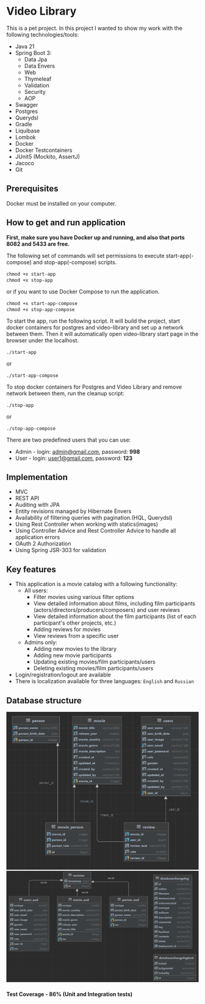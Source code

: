 # Video Library

This is a pet project.
In this project I wanted to show my work with the following technologies/tools:

- Java 21
- Spring Boot 3:
    - Data Jpa
    - Data Envers
    - Web
    - Thymeleaf
    - Validation
    - Security
    - AOP
- Swagger
- Postgres
- Querydsl
- Gradle
- Liquibase
- Lombok
- Docker
- Docker Testcontainers
- JUnit5 (Mockito, AssertJ)
- Jacoco
- Git

## Prerequisites

Docker must be installed on your computer.

## How to get and run application

**First, make sure you have Docker up and running, and also that ports 8082 and 5433 are free.**

The following set of commands will set permissions to execute start-app(-compose) and stop-app(-compose) scripts.

````
chmod +x start-app
chmod +x stop-app
````

or if you want to use Docker Compose to run the application.

````
chmod +x start-app-compose
chmod +x stop-app-compose
````

To start the app, run the following script.
It will build the project, start docker containers for postgres and video-library and set up a network
between them. Then it will automatically open video-library start page in the browser under
the localhost.

````
./start-app
````

or

````
./start-app-compose
````

To stop docker containers for Postgres and Video Library and remove network between them, run the cleanup script:

````
./stop-app
````

or

````
./stop-app-compose
````

There are two predefined users that you can use:

- Admin - login: admin@gmail.com, password: **998**
- User - login: user1@gmail.com, password: **123**

## Implementation

- MVC
- REST API
- Auditing with JPA
- Entity revisions managed by Hibernate Envers
- Availability of filtering queries with pagination.(HQL, Querydsl)
- Using Rest Controller when working with statics(images)
- Using Controller Advice and Rest Controller Advice to handle all application errors
- OAuth 2 Authorization
- Using Spring JSR-303 for validation

## Key features

- This application is a movie catalog with a following functionality:
    - All users:
        - Filter movies using various filter options
        - View detailed information about films, including film participants (actors/directors/producers/composers) and
          user reviews
        - View detailed information about the film participants (list of each participant's other projects, etc.)
        - Adding reviews for movies
        - View reviews from a specific user
    - Admins only:
        - Adding new movies to the library
        - Adding new movie participants
        - Updating existing movies/film participants/users
        - Deleting existing movies/film participants/users
- Login/registration/logout are available
- There is localization available for three languages: `English` and `Russian`

## Database structure

![](./media/database_structure.png "database structure")
![](./media/database_structure2.png "database structure2")

#### Test Coverage - 86% (Unit and Integration tests)
